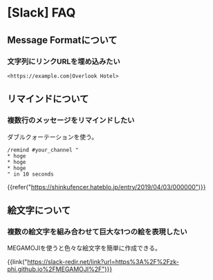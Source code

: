 # [Slack] FAQ


Message Formatについて
----------------------

### 文字列にリンクURLを埋め込みたい

```text
<https://example.com|Overlook Hotel>
```


リマインドについて
------------------

### 複数行のメッセージをリマインドしたい

ダブルクォーテーションを使う。

```
/remind #your_channel "
* hoge
* hoge
* hoge
" in 10 seconds
```

{{refer("https://shinkufencer.hateblo.jp/entry/2019/04/03/000000")}}


絵文字について
--------------

### 複数の絵文字を組み合わせて巨大な1つの絵を表現したい

MEGAMOJIを使うと色々な絵文字を簡単に作成できる。

{{link("https://slack-redir.net/link?url=https%3A%2F%2Fzk-phi.github.io%2FMEGAMOJI%2F")}}
